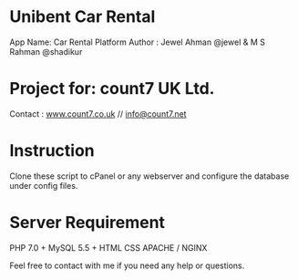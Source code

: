 # Unibent Car Rental 
App Name: Car Rental Platform
Author : Jewel Ahman @jewel & M S Rahman @shadikur

# Project for: count7 UK Ltd.
Contact : www.count7.co.uk //  info@count7.net

# Instruction
Clone these script to cPanel or any webserver and configure the database under config files.

# Server Requirement

PHP 7.0 +
MySQL 5.5 +
HTML
CSS
APACHE / NGINX

Feel free to contact with me if you need any help or questions.
